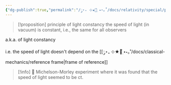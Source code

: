 ```yaml
---
{"dg-publish":true,"permalink":"/༘⋆₊ ⊹★🔭๋࣭ ⭑⋆｡˚/docs/relativity/special/principle of light constancy/","tags":["math","physics"]}
---
```



>[!proposition] principle of light constancy
> the speed of light (in vacuum) is constant, i.e., the same for all observers

a.k.a. of light constancy

i.e. the speed of light doesn't depend on the [[༘⋆₊ ⊹★🔭๋࣭ ⭑⋆｡˚/docs/classical-mechanics/reference frame\|frame of reference]]

>[!info] 🧪 Michelson-Morley experiment
>where it was found that the speed of light seemed to be ct.

